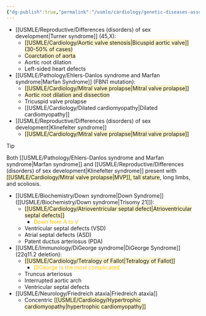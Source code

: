```yaml
---
{"dg-publish":true,"permalink":"/usmle/cardiology/genetic-diseases-associated-with-cardiac-defects/"}
---
```


- [[USMLE/Reproductive/Differences (disorders) of sex development\|Turner syndrome]] (45,X):
	- <span style="background:rgba(240, 200, 0, 0.2)">[[USMLE/Cardiology/Aortic valve stenosis\|Bicuspid aortic valve]] (30-50% of cases)</span>
	- <span style="background:rgba(240, 200, 0, 0.2)">Coarctation of aorta</span>
	- Aortic root dilation
	- Left-sided heart defects
- [[USMLE/Pathology/Ehlers-Danlos syndrome and Marfan syndrome\|Marfan Syndrome]] (FBN1 mutation):
	- <span style="background:rgba(240, 200, 0, 0.2)">[[USMLE/Cardiology/Mitral valve prolapse\|Mitral valve prolapse]]</span>
	- <span style="background:rgba(240, 200, 0, 0.2)">Aortic root dilation and dissection</span>
	- Tricuspid valve prolapse
	- [[USMLE/Cardiology/Dilated cardiomyopathy\|Dilated cardiomyopathy]]
- [[USMLE/Reproductive/Differences (disorders) of sex development\|Klinefelter syndrome]]
	- <span style="background:rgba(240, 200, 0, 0.2)">[[USMLE/Cardiology/Mitral valve prolapse\|Mitral valve prolapse]]</span>

>[!tip] 
>Both [[USMLE/Pathology/Ehlers-Danlos syndrome and Marfan syndrome\|Marfan syndrome]] and [[USMLE/Reproductive/Differences (disorders) of sex development\|Klinefelter syndrome]] present with <span style="background:rgba(240, 200, 0, 0.2)">[[USMLE/Cardiology/Mitral valve prolapse\|MVP]], tall stature</span>, long limbs, and scoliosis.

- [[USMLE/Biochemistry/Down syndrome\|Down Syndrome]] ([[USMLE/Biochemistry/Down syndrome\|Trisomy 21]]):
	- <span style="background:rgba(240, 200, 0, 0.2)">[[USMLE/Cardiology/Atrioventricular septal defect\|Atrioventricular septal defects]]</span>
		- <font color="#ffc000">Down from A to V</font>
	- Ventricular septal defects (VSD)
	- Atrial septal defects (ASD)
	- Patent ductus arteriosus (PDA)
- [[USMLE/Immunology/DiGeorge syndrome\|DiGeorge Syndrome]] (22q11.2 deletion):
	- <span style="background:rgba(240, 200, 0, 0.2)">[[USMLE/Cardiology/Tetralogy of Fallot\|Tetralogy of Fallot]]</span>
		- <font color="#ffc000">DiGeorge is the most complicated</font>
	- Truncus arteriosus
	- Interrupted aortic arch
	- Ventricular septal defects
- [[USMLE/Neurology/Friedreich ataxia\|Friedreich ataxia]]
	- Concentric <span style="background:rgba(240, 200, 0, 0.2)">[[USMLE/Cardiology/Hypertrophic cardiomyopathy\|hypertrophic cardiomyopathy]]</span>

